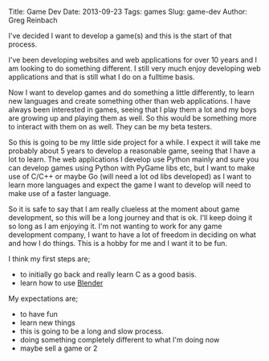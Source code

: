 Title: Game Dev
Date: 2013-09-23
Tags: games
Slug: game-dev
Author: Greg Reinbach


I've decided I want to develop a game(s) and this is the start of that process.

I've been developing websites and web applications for over 10 years and I am looking to do something different.
I still very much enjoy developing web applications and that is still what I do on a fulltime basis.

Now I want to develop games and do something a little differently, to learn new languages and create something other than web applications. I have always been interested in games, seeing that I play them a lot and my boys are growing up and playing them as well. So this would be something more to interact with them on as well. They can be my beta testers.

So this is going to be my little side project for a while. I expect it will take me probably about 5 years to develop a reasonable game, seeing that I have a lot to learn. The web applications I develop use Python mainly and sure you can develop games using Python with PyGame libs etc, but I want to make use of C/C++ or maybe Go (will need a lot od libs developed) as I want to learn more languages and expect the game I want to develop will need to make use of a faster language.

So it is safe to say that I am really clueless at the moment about game development, so this will be a long journey and that is ok. I'll keep doing it so long as I am enjoying it. I'm not wanting to work for any game development company, I want to have a lot of freedom in deciding on what and how I do things. This is a hobby for me and I want it to be fun.


I think my first steps are;

- to initially go back and really learn C as a good basis.
- learn how to use [Blender](http://www.blender.org/)


My expectations are;

- to have fun
- learn new things
- this is going to be a long and slow process.
- doing something completely different to what I'm doing now
- maybe sell a game or 2